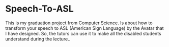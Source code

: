 # Speech-To-ASL
This is my graduation project from Computer Science. Is about how to transform your speech to ASL (American Sign Language) by the Avatar that I have designed. So, the tutors can use it to make all the disabled students understand during the lecture..
